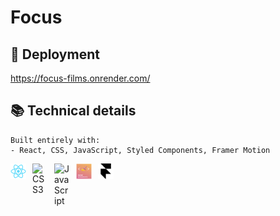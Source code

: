 # Focus

## 🔭 Deployment

https://focus-films.onrender.com/

## 📚 Technical details

```
Built entirely with:
- React, CSS, JavaScript, Styled Components, Framer Motion
```

[<img align="left" alt="ReactJS" title="ReactJS" width="25px" src="./public/logo192.png" style="padding-right:10px;" />](https://reactjs.org/)
[<img align="left" alt="CSS3" title="CSS" width="25px" src="https://cdn.jsdelivr.net/gh/devicons/devicon/icons/css3/css3-original.svg" style="padding-right:10px;" />](https://developer.mozilla.org/en-US/docs/Web/CSS)
[<img align="left" alt="JavaScript" title="JavaScript" width="25px" src="https://cdn.jsdelivr.net/gh/devicons/devicon/icons/javascript/javascript-original.svg" style="padding-right:10px;" />](https://developer.mozilla.org/en-US/docs/Web/JavaScript)
[<img align="left" alt="Styled Components" title="Styled Components" width="25px" src="./src/img/styled-components-logo.png" style="padding-right:10px;" />](https://styled-components.com/)
[<img align="left" alt="Framer Motion" title="Framer Motion" width="25px" src="./src/img/framer-logo.png" style="padding-right:10px;" />](https://www.framer.com/motion/)
<br>
<br>
